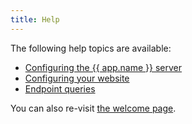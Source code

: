 ```yaml
---
title: Help
---
```

The following help topics are available:

* [Configuring the {{ app.name }} server](/docs/server-configuration)
* [Configuring your website](/docs/website-configuration)
* [Endpoint queries](/docs/queries)

You can also re-visit [the welcome page](/docs/welcome).
